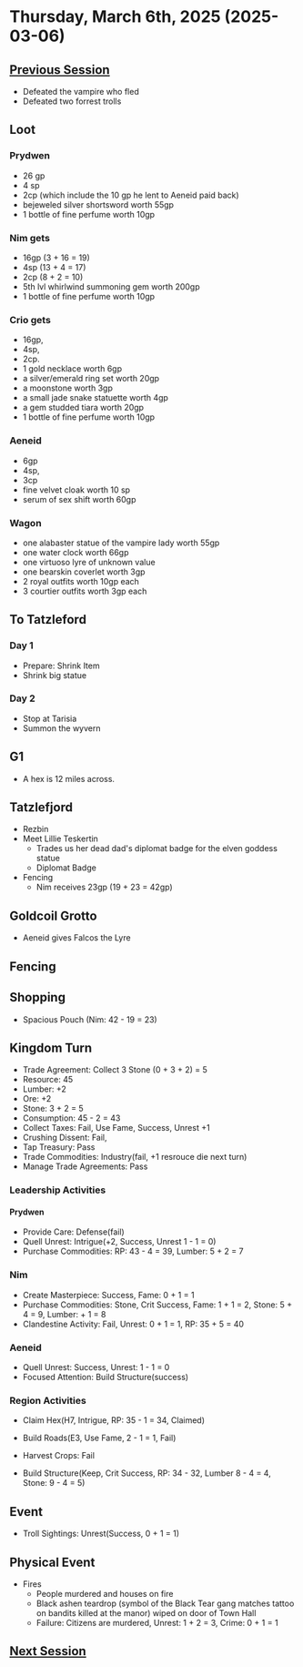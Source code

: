 # Thursday, March 6th, 2025 (2025-03-06)

## [Previous Session](./2025-02-27.md)

- Defeated the vampire who fled
- Defeated two forrest trolls

## Loot

### Prydwen

- 26 gp
- 4 sp
- 2cp (which include the 10 gp he lent to Aeneid paid back)
- bejeweled silver shortsword worth 55gp
- 1 bottle of fine perfume worth 10gp

### Nim gets

- 16gp (3 + 16 = 19)
- 4sp (13 + 4 = 17)
- 2cp (8 + 2 = 10)
- 5th lvl whirlwind summoning gem worth 200gp
- 1 bottle of fine perfume worth 10gp

### Crio gets

- 16gp,
- 4sp,
- 2cp.
- 1 gold necklace worth 6gp
- a silver/emerald ring set worth 20gp
- a moonstone worth 3gp
- a small jade snake statuette worth 4gp
- a gem studded tiara worth 20gp
- 1 bottle of fine perfume worth 10gp

### Aeneid

- 6gp
- 4sp,
- 3cp
- fine velvet cloak worth 10 sp
- serum of sex shift worth 60gp

### Wagon

- one alabaster statue of the vampire lady worth 55gp
- one water clock worth 66gp
- one virtuoso lyre of unknown value
- one bearskin coverlet worth 3gp
- 2 royal outfits worth 10gp each
- 3 courtier outfits worth 3gp each

## To Tatzleford

### Day 1

- Prepare: Shrink Item
- Shrink big statue

### Day 2

- Stop at Tarisia
- Summon the wyvern

## G1

- A hex is 12 miles across.

## Tatzlefjord

- Rezbin
- Meet Lillie Teskertin
  - Trades us her dead dad's diplomat badge for the elven goddess statue
  - Diplomat Badge
- Fencing
  - Nim receives 23gp (19 + 23 = 42gp)

## Goldcoil Grotto

- Aeneid gives Falcos the Lyre

## Fencing

## Shopping

- Spacious Pouch (Nim: 42 - 19 = 23)

## Kingdom Turn

- Trade Agreement: Collect 3 Stone (0 + 3 + 2) = 5
- Resource: 45
- Lumber: +2
- Ore: +2
- Stone: 3 + 2 = 5
- Consumption: 45 - 2 = 43
- Collect Taxes: Fail, Use Fame, Success, Unrest +1
- Crushing Dissent: Fail,
- Tap Treasury: Pass
- Trade Commodities: Industry(fail, +1 resrouce die next turn)
- Manage Trade Agreements: Pass

### Leadership Activities

#### Prydwen

- Provide Care: Defense(fail)
- Quell Unrest: Intrigue(+2, Success, Unrest 1 - 1 = 0)
- Purchase Commodities: RP: 43 - 4 = 39, Lumber: 5 + 2 = 7

### Nim

- Create Masterpiece: Success, Fame: 0 + 1 = 1
- Purchase Commodities: Stone, Crit Success, Fame: 1 + 1 = 2, Stone: 5 + 4 = 9, Lumber: + 1 = 8
- Clandestine Activity: Fail, Unrest: 0 + 1 = 1, RP: 35 + 5 = 40

### Aeneid

- Quell Unrest: Success, Unrest: 1 - 1 = 0
- Focused Attention: Build Structure(success)

### Region Activities

- Claim Hex(H7, Intrigue, RP: 35 - 1 = 34, Claimed)
- Build Roads(E3, Use Fame, 2 - 1 = 1, Fail)
- Harvest Crops: Fail

- Build Structure(Keep, Crit Success, RP: 34 - 32, Lumber 8 - 4 = 4, Stone: 9 - 4 = 5)

## Event

- Troll Sightings: Unrest(Success, 0 + 1 = 1)

## Physical Event

- Fires
  - People murdered and houses on fire
  - Black ashen teardrop (symbol of the Black Tear gang matches tattoo on bandits killed at the manor) wiped on door of Town Hall
  - Failure: Citizens are murdered, Unrest: 1 + 2 = 3, Crime: 0 + 1 = 1

## [Next Session](./2025-03-13.md)
